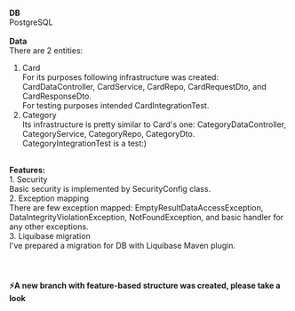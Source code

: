 <b>DB</b> <br>
PostgreSQL <br> <br>
<b>Data</b> <br>
There are 2 entities: <br>
1. Card <br>
For its purposes following infrastructure was created: CardDataController, CardService, CardRepo, CardRequestDto, and CardResponseDto. <br/>
For testing purposes intended CardIntegrationTest. <br>
2. Category <br>
Its infrastructure is pretty similar to Card's one: CategoryDataController, CategoryService, CategoryRepo, CategoryDto.<br>
CategoryIntegrationTest is a test:)<br>
<br>
<b>Features:</b> <br>
1. Security <br>
Basic security is implemented by SecurityConfig class. <br>
2. Exception mapping <br>
There are few exception mapped: EmptyResultDataAccessException, DataIntegrityViolationException, NotFoundException, and basic handler for any other exceptions.<br>
3. Liquibase migration <br>
I've prepared a migration for DB with Liquibase Maven plugin.
<br> <br> <br>
<h4><b>⚡️A new branch with feature-based structure was created, please take a look</b></h4>
